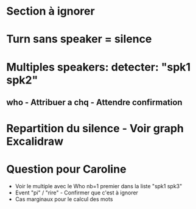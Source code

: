 # Section à ignorer

# Turn sans speaker = silence

# Multiples speakers: detecter: "spk1 spk2"

## who - Attribuer a chq - Attendre confirmation

# Repartition du silence - Voir graph Excalidraw

# Question pour Caroline

- Voir le multiple avec le Who nb=1 premier dans la liste "spk1 spk3"
- Event "pi" / "rire" - Confirmer que c'est à ignorer
- Cas marginaux pour le calcul des mots
